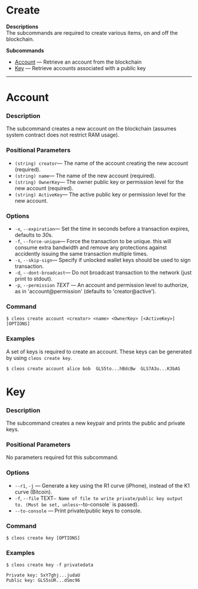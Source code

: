 # Create

**Descriptions**  
The subcommands are required to create various items, on and off the blockchain.  

**Subcommands**
 * [Account](#account) — Retrieve an account from the blockchain
 * [Key](#key) — Retrieve accounts associated with a public key

*****
# Account

### Description
The subcommand creates a new account on the blockchain (assumes system contract does not restrict RAM usage).

### Positional Parameters
 * `(string) creator`— The name of the account creating the new account (required).
 * `(string) name`— The name of the new account (required).
 * `(string) OwnerKey`— The owner public key or permission level for the new account (required).
 * `(string) ActiveKey`— The active public key or permission level for the new account.

### Options
 * `-x`, `--expiration`— Set the time in seconds before a transaction expires, defaults to *30*s.
 * `-f`, `--force-unique`— Force the transaction to be unique. this will consume extra bandwidth and remove any protections against accidently issuing the same transaction multiple times.
 * `-s`, `--skip-sign`— Specify if unlocked wallet keys should be used to sign transaction.
 * `-d`, `--dont-broadcast`— Do not broadcast transaction to the network (just print to stdout).
 * `-p`, `--permission` *TEXT* — An account and permission level to authorize, as in 'account@permission' (defaults to 'creator@active').

### Command
```
$ cleos create account <creator> <name> <OwnerKey> [<ActiveKey>] [OPTIONS]
```

### Examples
A set of keys is required to create an account. These keys can be generated by using `cleos create key`.
```
$ cleos create account alice bob  GLS5to...hBdcBw  GLS7A3u...K3bAS
```

# Key

### Description
The subcommand creates a new keypair and prints the public and private keys.

### Positional Parameters
No parameters required fot this subcommand.

### Options
 * `--r1`, `-j` — Generate a key using the R1 curve (iPhone), instead of the K1 curve (Bitcoin).
 * `-f`, `--file` TEXT` — Name of file to write private/public key output to. (Must be set, unless `--to-console` is passed).
 * `--to-console` — Print private/public keys to console.

### Command
```
$ cleos create key [OPTIONS]
```

### Examples
```
$ cleos create key -f privatedata
```
```
Private key: SxY7ghj...judaU
Public key: GLS5sUR...dSmc96
```